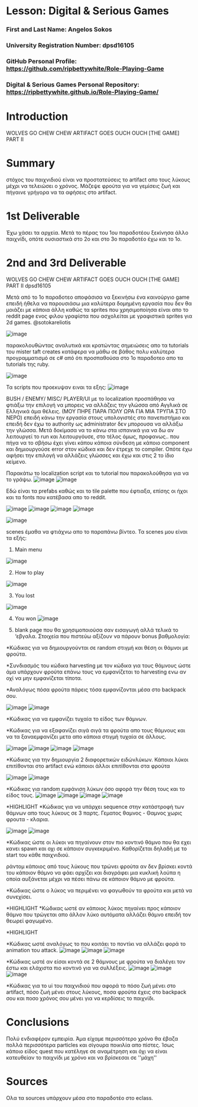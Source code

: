 # Lesson: Digital & Serious Games

### First and Last Name: Angelos Sokos
### University Registration Number: dpsd16105
### GitHub Personal Profile: https://github.com/ripbettywhite/Role-Playing-Game
### Digital & Serious Games Personal Repository: https://ripbettywhite.github.io/Role-Playing-Game/

# Introduction
WOLVES GO CHEW CHEW ARTIFACT GOES OUCH OUCH [THE GAME] 
PART II
# Summary
στόχος του παιχνιδιού είναι να προστατεύσεις το artifact απο τους λύκους μέχρι να τελειώσει ο χρόνος. Μάζεψε φρούτα για να γεμίσεις ζωή και πήγαινε γρήγορα να τα αφήσεις στο artifact.

# 1st Deliverable

Έχω χάσει τα αρχεία. Μετά το πέρας του 1ου παραδοτέου ξεκίνησα άλλο παιχνίδι, οπότε ουσιαστικά στο 2ο και στο 3ο παραδοτέο έχω και το 1ο.
# 2nd and 3rd Deliverable 

WOLVES GO CHEW CHEW ARTIFACT GOES OUCH OUCH [THE GAME] 
PART II
dpsd16105 

Μετά από το 1ο παραδοτεο αποφάσισα να ξεκινήσω ένα καινούργιο game επειδή ήθελα να παρουσιάσω μια καλύτερα δομημένη εργασία που δεν θα μοιάζει με κάποια άλλη καθώς τα sprites που χρησιμοποίησα είναι απο το reddit page ενος φιλου  γραφίστα που ασχολείται με γραφιστικά sprites για 2d games.
 @sotokareliotis
 
![image](https://user-images.githubusercontent.com/115795433/212492927-1bc555c3-ac9a-4070-be29-8f61a78282a4.png)

παρακολουθώντας αναλυτικά και κρατώντας σημειώσεις απο τα tutorials του mister taft creates κατάφερα να μάθω σε βάθος πολυ καλύτερα προγραμματισμό σε c# από ότι προσπαθούσα στο 1ο παραδοτεο απο τα tutorials της ruby.

![image](https://user-images.githubusercontent.com/115795433/212492947-66ccc52d-882a-47c7-a990-bc2351bea2e9.png)


 Τα scripts που προεκυψαν ειναι τα εξης: ![image](https://user-images.githubusercontent.com/115795433/212492956-adea42c4-552f-4f05-9b23-8fab466c814e.png)

 
BUSH / ENEMY/ MISC/ PLAYER/UI
με  το localization προσπάθησα να φτιάξω την επιλογή να μπορεις να αλλάζεις την γλώσσα από Αγγλικά σε Ελληνικά άμα θέλεις. (ΜΟΥ ΠΗΡΕ ΠΑΡΑ ΠΟΛΥ ΩΡΑ ΓΙΑ ΜΙΑ ΤΡΥΠΑ ΣΤΟ ΝΕΡΟ) επειδή κάνω την εργασία στoυς υπολογιστές στο πανεπιστήμιο και επειδή δεν έχω το authority ως administrator δεν μπορουσα να αλλάξω την γλώσσα. Μετά δοκίμασα να το κάνω στα ισπανικά για να δω αν λειτουργεί το run και λειτουργόυσε, στο τέλος όμως, προφανως.. που πήγα να το σβήσω έχει γίνει κάπου κάποια σύνδεση με κάποιο component και δημιουργούσε error στον κώδικα και δεν έτρεχε το compiler.
Οπότε έχω αφήσει την επιλογή να αλλάζεις γλώσσες και έχω και στις 2 το ίδιο κείμενο.

Παρακάτω το localization script και το tutorial που παρακολούθησα για να το γράψω.
![image](https://user-images.githubusercontent.com/115795433/212492964-6408c7ef-b1dc-47e3-9b11-f78a6b0f30a9.png)
 ![image](https://user-images.githubusercontent.com/115795433/212492966-7c1c21ec-fdc4-4e27-ac20-da2c3e9eb73c.png)


Εδώ είναι τα prefabs καθώς και  το tile palette που έφτιαξα, επίσης οι ήχοι και τα fonts  που κατέβασα απο το reddit.

![image](https://user-images.githubusercontent.com/115795433/212493011-291c3897-7a86-4777-8603-6fece1d8f347.png)
![image](https://user-images.githubusercontent.com/115795433/212493017-4a197324-232a-4769-8594-a63b6c51884c.png)
![image](https://user-images.githubusercontent.com/115795433/212493019-242aa7e9-dd4f-4522-b3f1-88a0fe4092ef.png)
![image](https://user-images.githubusercontent.com/115795433/212493021-89549014-2ffb-49be-92e5-1515450984ed.png)



![image](https://user-images.githubusercontent.com/115795433/212493027-97c9ccf4-fb86-4636-a54f-cec981f1acd1.png)

scenes έμαθα να φτιάχνω απο το παραπάνω  βίντεο. Τα scenes μου είναι τα εξής:

1)	Main menu

![image](https://user-images.githubusercontent.com/115795433/212493035-0594835c-378c-4ce3-a7d7-bc65f0c92c10.png)


2)	How to play

![image](https://user-images.githubusercontent.com/115795433/212493037-36d8a22e-99f0-4883-a850-ea228eebae3a.png)

3)	You lost

![image](https://user-images.githubusercontent.com/115795433/212493040-feeff38b-69c9-4b11-964e-a9509eb3a8ed.png)

4)	You won
![image](https://user-images.githubusercontent.com/115795433/212493054-e0e8d8f1-c770-4249-8101-dad4e4394850.png)

 
5)	blank page που θα χρησιμοποιούσα σαν εισαγωγή αλλά τελικά το ‘εβγαλα.
Στοιχεία που πιστεύω αξίζουν να πάρουν bonus βαθμολογία:


 *Κώδικας για να δημιουργούνται σε random
στιγμή και θέση οι θάμνοι με φρούτα.

*Συνδιασμός του κώδικα  harvesting με τον 
κώδικα για τους θάμνους ώστε άμα υπάρχουν 
φρούτα επάνω τους να εμφανίζεται το harvesting 
ενω αν οχί να μην εμφανίζεται τίποτα.

*Αναλόγως πόσα φρούτα πάρεις τόσα εμφανίζονται
μέσα στο backpack σου.

![image](https://user-images.githubusercontent.com/115795433/212493068-83fe62d0-6ebd-42b5-9dc4-ad95b2cf7afb.png)
![image](https://user-images.githubusercontent.com/115795433/212493076-198d51de-adcd-4415-8ab2-cf2f355c3c9f.png)

*Κώδικας για να εμφανίζει τυχαία το είδος των 
θάμνων.

*Κώδικας για να εξαφανίζει σιγά σιγά τα φρούτα
απο τους θάμνους και να τα ξαναεμφανίζει μετα απο
κάποια στιγμή τυχαία σε άλλους.

![image](https://user-images.githubusercontent.com/115795433/212493080-858fe4b6-886c-4a44-930b-2480a325a55d.png)
![image](https://user-images.githubusercontent.com/115795433/212493088-1357d7da-73a7-4d45-951f-0000ce840707.png)
![image](https://user-images.githubusercontent.com/115795433/212493091-039f3341-00fc-4ca0-8e3f-6a8e0af3cca0.png)
![image](https://user-images.githubusercontent.com/115795433/212493095-d6b1b3d0-cf35-4e49-afae-65e2c937390a.png)



*Κώδικας για την δημιουργία 2 διαφορετικών
 ειδώνλύκων.
Κάποιοι λύκοι επιτίθονται στο artifact ενώ
 κάποιοι άλλοι επιτίθονται στα φρούτα
 
![image](https://user-images.githubusercontent.com/115795433/212493126-09007c26-ea69-496c-b346-edc206ffa7f7.png)
![image](https://user-images.githubusercontent.com/115795433/212493135-1314923c-c455-4b25-9a81-5d1a96c56bfc.png)


*Κώδικας για random εμφάνιση λύκων 
όσο αφορά την θέση τους και το είδος τους.
![image](https://user-images.githubusercontent.com/115795433/212493154-82518858-ae1a-4a64-9b3b-59f56e4cf785.png)
![image](https://user-images.githubusercontent.com/115795433/212493158-b1050999-8762-4993-996d-8f28a3739c27.png)
![image](https://user-images.githubusercontent.com/115795433/212493163-0ae43e3c-fb7d-40d0-be2e-2770588260a1.png)
![image](https://user-images.githubusercontent.com/115795433/212493165-58b68e54-042d-46a0-a8f8-be9d99e941f1.png)




*HIGHLIGHT
*Kώδικας για να υπάρχει sequence στην
 κατάστροφή  των θάμνων απο τους λύκους σε 3 παρτς.
Γεματος θαμνος - Θαμνος χωρις φρουτα - κλαρια.

![image](https://user-images.githubusercontent.com/115795433/212493139-5e2c1e16-22c7-456a-a879-f3098a45b87e.png)
![image](https://user-images.githubusercontent.com/115795433/212493145-3145038f-352a-4d73-91fe-1cef9862ed8c.png)


*Κώδικας ώστε οι λύκοι
να πηγαίνουν στον πιο
κοντινό θάμνο που θα εχει
κανει spawn και οχι σε 
κάποιον συγκεκριμένο.
Καθορίζεται δηλαδή με
το start του κάθε 
παιχνιδιού.

ράντομ κάποιος από τους  λύκους που τρώνει φρούτα
αν  δεν βρίσκει κοντά του κάποιον θάμνο να φάει
αρχίζει και διαγράφει μια κυκλική λούπα η οποία αυξάνεται
μέχρι να πέσει πάνω σε κάποιον θάμνο με φρούτα.

*Κώδικας ώστε ο λύκος να περιμένει να φαγωθούν τα φρούτα 
και μετά να συνεχίσει.

*HIGHLIGHT 
*Κώδικας ωστέ αν κάποιος λύκος πηγαίνει προς κάποιον θάμνο που τρώγεται απο άλλον λύκο αυτόματα αλλάζει θάμνο επειδή τον θεωρεί φαγωμένο.


*HIGHLIGHT 

*Κώδικας ωστέ αναλόγως το 
που κοιτάει το ποντίκι να αλλάζει
φορά το animation του attack.
![image](https://user-images.githubusercontent.com/115795433/212493186-f89eacbe-1fee-491c-a1cb-12f4e4f45ad2.png)
![image](https://user-images.githubusercontent.com/115795433/212493188-ff934f6d-5679-4436-a37a-53433b850889.png)
![image](https://user-images.githubusercontent.com/115795433/212493192-1d27b78e-de02-4625-8435-0933561337d0.png)



*Κώδικας ωστέ αν είσαι κοντά 
σε 2 θάμνους με φρούτα να 
διαλέγει τον έστω και ελάχιστα 
πιο κοντινό για να συλλέξεις.
![image](https://user-images.githubusercontent.com/115795433/212493198-a4fb7234-49c0-4275-abcc-b4050b53327f.png)
![image](https://user-images.githubusercontent.com/115795433/212493201-04c24ffb-a2c3-46ca-acfb-2226cb04d2f9.png)
![image](https://user-images.githubusercontent.com/115795433/212493203-410ee4cd-4016-495c-806e-b44301ea2c2b.png)



*Κώδικας για το ui του παιχνιδιού
που αφορά το πόσο ζωή μένει
στο artifact, πόσο ζωή μένει 
στους λύκους, ποσα φρούτα
έχεις στο backpack σου και ποσο
χρόνος σου μένει για να 
κερδίσεις το παιχνίδι.



# Conclusions
Πολύ ενδιαφέρον εμπειρία. Άμα είχαμε περισσότερο χρόνο θα έβαζα πολλά περισσότερα particles και σίγουρα ποικιλία απο πίστες. Ίσως κάποιο είδος quest που κατέληγε σε αναμέτρηση και όχι να είναι κατευθείαν το παιχνίδι με χρόνο και να βρίσκεσαι σε ''μάχη''

# Sources
Ολα τα sources υπάρχουν μέσα στο παραδοτέο στο eclass. 
